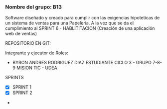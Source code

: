 ### Nombre del grupo: B13

Software diseñado y creado para cumplir con las exigencias hipoteticas de un sistema de ventas para una Papeleria. A la vez que se da el cumplimiento al SPRINT 6 - HABLITITACION (Creación de una aplicación web de ventas)

REPOSITORIO EN GIT:

Integrante y ejecutor de Roles:

- BYRON ANDRES RODRIGUEZ DIAZ
  ESTUDIANTE CICLO 3 - GRUPO 7-8-9
  MISION TIC - UDEA

SPRINTS

- [x] SPRINT 1
- [x] SPRINT 2
-
